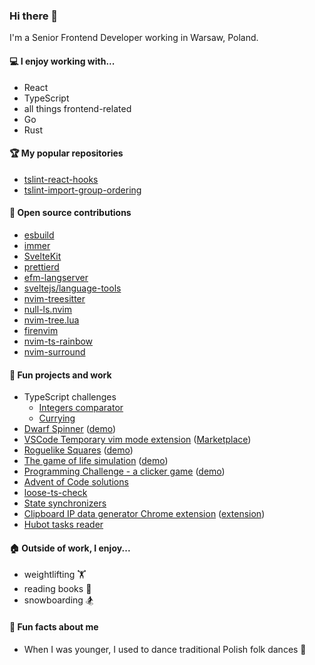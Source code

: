 ### Hi there 👋

I'm a Senior Frontend Developer working in Warsaw, Poland.

#### 💻 I enjoy working with...

* React
* TypeScript
* all things frontend-related
* Go
* Rust

#### 🏆 My popular repositories

* [tslint-react-hooks](https://github.com/Gelio/tslint-react-hooks)
* [tslint-import-group-ordering](https://github.com/Gelio/tslint-import-group-ordering)

#### 🤝 Open source contributions

* [esbuild](https://github.com/evanw/esbuild)
* [immer](https://github.com/immerjs/immer)
* [SvelteKit](https://github.com/sveltejs/kit)
* [prettierd](https://github.com/fsouza/prettierd)
* [efm-langserver](https://github.com/mattn/efm-langserver)
* [sveltejs/language-tools](https://github.com/sveltejs/language-tools)
* [nvim-treesitter](https://github.com/nvim-treesitter/nvim-treesitter)
* [null-ls.nvim](https://github.com/jose-elias-alvarez/null-ls.nvim)
* [nvim-tree.lua](https://github.com/kyazdani42/nvim-tree.lua)
* [firenvim](https://github.com/glacambre/firenvim)
* [nvim-ts-rainbow](https://github.com/p00f/nvim-ts-rainbow)
* [nvim-surround](https://github.com/kylechui/nvim-surround)

#### 🎈 Fun projects and work

* TypeScript challenges
  * [Integers comparator](https://github.com/type-challenges/type-challenges/issues/348)
  * [Currying](https://github.com/type-challenges/type-challenges/issues/516)
* [Dwarf Spinner](https://github.com/Gelio/dwarf-spinner) ([demo](https://gelio.github.io/dwarf-spinner/))
* [VSCode Temporary vim mode extension](https://github.com/Gelio/vscode-temporary-vim-motions) ([Marketplace](https://marketplace.visualstudio.com/items?itemName=gelio.temporary-vim-motions))
* [Roguelike Squares](https://github.com/Gelio/roguelike-squares) ([demo](http://gelio.github.io/roguelike-squares/build/index.html))
* [The game of life simulation](https://github.com/Gelio/game-of-life-simulation) ([demo](http://gelio.github.io/game-of-life-simulation/build/))
* [Programming Challenge - a clicker game](https://github.com/Gelio/Programming-Challenge) ([demo](http://gelio.github.io/Programming-Challenge/))
* [Advent of Code solutions](https://github.com/Gelio/advent-of-code-solutions)
* [loose-ts-check](https://github.com/Gelio/loose-ts-check)
* [State synchronizers](https://github.com/Gelio/state-synchronizers)
* [Clipboard IP data generator Chrome extension](https://github.com/Gelio/chrome-clipboard-data-generator-extension) ([extension](https://chrome.google.com/webstore/detail/clipboard-data-generator/jeakkdmlghlpbadeigbfebhioefcglef))
* [Hubot tasks reader](https://github.com/Gelio/hubot-sheets-task-reader)

#### 🏠 Outside of work, I enjoy...

* weightlifting 🏋️
* reading books 📕
* snowboarding 🏂

#### 📝 Fun facts about me

* When I was younger, I used to dance traditional Polish folk dances 🕺

<!--
**Gelio/Gelio** is a ✨ _special_ ✨ repository because its `README.md` (this file) appears on your GitHub profile.

Here are some ideas to get you started:

- 🔭 I’m currently working on ...
- 🌱 I’m currently learning ...
- 👯 I’m looking to collaborate on ...
- 🤔 I’m looking for help with ...
- 💬 Ask me about ...
- 📫 How to reach me: ...
- 😄 Pronouns: ...
- ⚡ Fun fact: ...
-->
